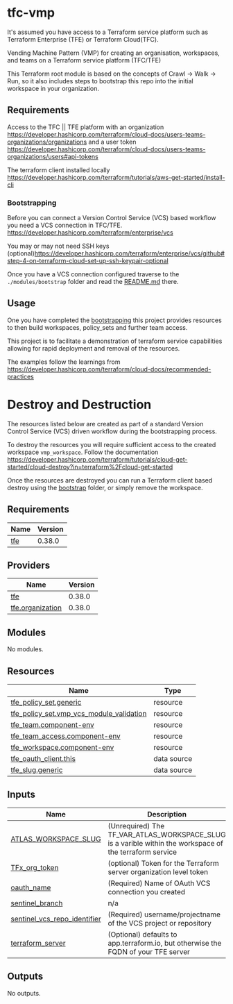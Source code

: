 # tfc-vmp

It's assumed you have access to a Terraform service platform such as Terraform Enterprise (TFE) or Terraform Cloud(TFC).

Vending Machine Pattern (VMP) for creating an organisation, workspaces, and teams on a Terraform service platform (TFC/TFE)

This Terraform root module is based on the concepts of Crawl -> Walk -> Run, so it also includes steps to bootstrap this repo into the initial workspace in your organization.

## Requirements

Access to the TFC || TFE platform with an organization <https://developer.hashicorp.com/terraform/cloud-docs/users-teams-organizations/organizations> and a user token <https://developer.hashicorp.com/terraform/cloud-docs/users-teams-organizations/users#api-tokens>

The terraform client installed locally <https://developer.hashicorp.com/terraform/tutorials/aws-get-started/install-cli>

### Bootstrapping

Before you can connect a Version Control Service (VCS) based workflow you need a VCS connection in TFC/TFE. <https://developer.hashicorp.com/terraform/enterprise/vcs>

You may or may not need SSH keys (optional)<https://developer.hashicorp.com/terraform/enterprise/vcs/github#step-4-on-terraform-cloud-set-up-ssh-keypair-optional>

Once you have a VCS connection configured traverse to the `./modules/bootstrap` folder and read the [README.md](./modules/bootstrap/README.md) there.

## Usage

One you have completed the [bootstrapping](./README.md#bootstrapping) this project provides resources to then build workspaces, policy_sets and further team access.

This project is to facilitate a demonstration of terraform service capabilities allowing for rapid deployment and removal of the resources.

The examples follow the learnings from <https://developer.hashicorp.com/terraform/cloud-docs/recommended-practices>

# Destroy and Destruction

The resources listed below are created as part of a standard Version Control Service (VCS) driven workflow during the bootstrapping process.

To destroy the resources you will require sufficient access to the created workspace `vmp_workspace`. Follow the documentation <https://developer.hashicorp.com/terraform/tutorials/cloud-get-started/cloud-destroy?in=terraform%2Fcloud-get-started>

Once the resources are destroyed you can run a Terraform client based destroy using the [bootstrap](./modules/bootstrap) folder, or simply remove the workspace.


<!-- BEGIN_TF_DOCS -->
## Requirements

| Name | Version |
|------|---------|
| <a name="requirement_tfe"></a> [tfe](#requirement\_tfe) | 0.38.0 |

## Providers

| Name | Version |
|------|---------|
| <a name="provider_tfe"></a> [tfe](#provider\_tfe) | 0.38.0 |
| <a name="provider_tfe.organization"></a> [tfe.organization](#provider\_tfe.organization) | 0.38.0 |

## Modules

No modules.

## Resources

| Name | Type |
|------|------|
| [tfe_policy_set.generic](https://registry.terraform.io/providers/hashicorp/tfe/0.38.0/docs/resources/policy_set) | resource |
| [tfe_policy_set.vmp_vcs_module_validation](https://registry.terraform.io/providers/hashicorp/tfe/0.38.0/docs/resources/policy_set) | resource |
| [tfe_team.component-env](https://registry.terraform.io/providers/hashicorp/tfe/0.38.0/docs/resources/team) | resource |
| [tfe_team_access.component-env](https://registry.terraform.io/providers/hashicorp/tfe/0.38.0/docs/resources/team_access) | resource |
| [tfe_workspace.component-env](https://registry.terraform.io/providers/hashicorp/tfe/0.38.0/docs/resources/workspace) | resource |
| [tfe_oauth_client.this](https://registry.terraform.io/providers/hashicorp/tfe/0.38.0/docs/data-sources/oauth_client) | data source |
| [tfe_slug.generic](https://registry.terraform.io/providers/hashicorp/tfe/0.38.0/docs/data-sources/slug) | data source |

## Inputs

| Name | Description | Type | Default | Required |
|------|-------------|------|---------|:--------:|
| <a name="input_ATLAS_WORKSPACE_SLUG"></a> [ATLAS\_WORKSPACE\_SLUG](#input\_ATLAS\_WORKSPACE\_SLUG) | (Unrequired) The TF\_VAR\_ATLAS\_WORKSPACE\_SLUG is a varible within the workspace of the terraform service | `string` | `""` | no |
| <a name="input_TFx_org_token"></a> [TFx\_org\_token](#input\_TFx\_org\_token) | (optional) Token for the Terraform server organization level token | `string` | n/a | yes |
| <a name="input_oauth_name"></a> [oauth\_name](#input\_oauth\_name) | (Required) Name of OAuth VCS connection you created | `string` | n/a | yes |
| <a name="input_sentinel_branch"></a> [sentinel\_branch](#input\_sentinel\_branch) | n/a | `string` | `"main"` | no |
| <a name="input_sentinel_vcs_repo_identifier"></a> [sentinel\_vcs\_repo\_identifier](#input\_sentinel\_vcs\_repo\_identifier) | (Required) username/projectname of the VCS project or repository | `string` | `""` | no |
| <a name="input_terraform_server"></a> [terraform\_server](#input\_terraform\_server) | (Optional) defaults to app.terraform.io, but otherwise the FQDN of your TFE server | `string` | `"app.terraform.io"` | no |

## Outputs

No outputs.
<!-- END_TF_DOCS -->
